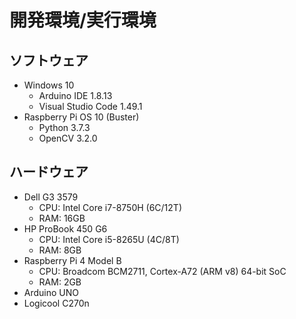 # 開発環境/実行環境

## ソフトウェア

- Windows 10
  - Arduino IDE 1.8.13
  - Visual Studio Code 1.49.1
- Raspberry Pi OS 10 (Buster)
  - Python 3.7.3
  - OpenCV 3.2.0

## ハードウェア

- Dell G3 3579
  - CPU: Intel Core i7-8750H (6C/12T)
  - RAM: 16GB
- HP ProBook 450 G6
  - CPU: Intel Core i5-8265U (4C/8T)
  - RAM: 8GB
- Raspberry Pi 4 Model B
  - CPU: Broadcom BCM2711, Cortex-A72 (ARM v8) 64-bit SoC
  - RAM: 2GB
- Arduino UNO
- Logicool C270n
